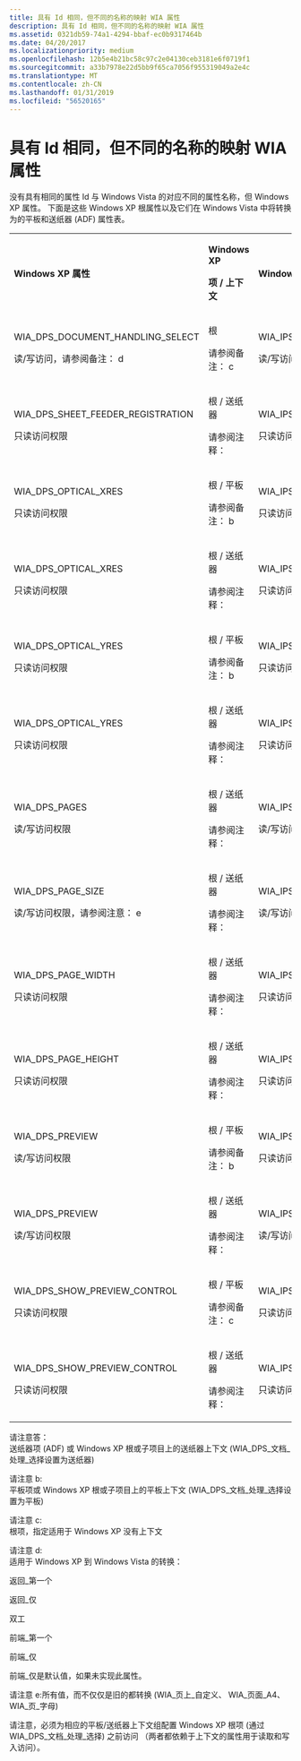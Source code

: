 ```yaml
---
title: 具有 Id 相同，但不同的名称的映射 WIA 属性
description: 具有 Id 相同，但不同的名称的映射 WIA 属性
ms.assetid: 0321db59-74a1-4294-bbaf-ec0b9317464b
ms.date: 04/20/2017
ms.localizationpriority: medium
ms.openlocfilehash: 12b5e4b21bc58c97c2e04130ceb3181e6f0719f1
ms.sourcegitcommit: a33b7978e22d5bb9f65ca7056f955319049a2e4c
ms.translationtype: MT
ms.contentlocale: zh-CN
ms.lasthandoff: 01/31/2019
ms.locfileid: "56520165"
---
```

# <a name="mapping-wia-properties-with-the-same-ids-but-different-names"></a>具有 Id 相同，但不同的名称的映射 WIA 属性


没有具有相同的属性 Id 与 Windows Vista 的对应不同的属性名称，但 Windows XP 属性。 下面是这些 Windows XP 根属性以及它们在 Windows Vista 中将转换为的平板和送纸器 (ADF) 属性表。

<table>
<colgroup>
<col width="25%" />
<col width="25%" />
<col width="25%" />
<col width="25%" />
</colgroup>
<tbody>
<tr class="odd">
<td><p><strong>Windows XP 属性</strong></p></td>
<td><p><strong>Windows XP</strong></p>
<p><strong>项 / 上下文</strong></p></td>
<td><p><strong>Windows Vista 属性</strong></p></td>
<td><p><strong>Windows Vista</strong> <strong>项</strong></p></td>
</tr>
<tr class="even">
<td><p>WIA_DPS_DOCUMENT_HANDLING_SELECT</p>
<p>读/写访问，请参阅备注： d</p></td>
<td><p>根</p>
<p>请参阅备注： c</p></td>
<td><p>WIA_IPS_DOCUMENT_HANDLING_SELECT</p>
<p>读/写访问，请参阅备注： d</p></td>
<td><p>送纸器</p>
<p>请参阅注释：</p></td>
</tr>
<tr class="odd">
<td><p>WIA_DPS_SHEET_FEEDER_REGISTRATION</p>
<p>只读访问权限</p></td>
<td><p>根 / 送纸器</p>
<p>请参阅注释：</p></td>
<td><p>WIA_IPS_SHEET_FEEDER_REGISTRATION</p>
<p>只读访问权限</p></td>
<td><p>送纸器</p>
<p>请参阅注释：</p></td>
</tr>
<tr class="even">
<td><p>WIA_DPS_OPTICAL_XRES</p>
<p>只读访问权限</p></td>
<td><p>根 / 平板</p>
<p>请参阅备注： b</p></td>
<td><p>WIA_IPS_OPTICAL_XRES</p>
<p>只读访问权限</p></td>
<td><p>平板</p>
<p>请参阅备注： b</p></td>
</tr>
<tr class="odd">
<td><p>WIA_DPS_OPTICAL_XRES</p>
<p>只读访问权限</p></td>
<td><p>根 / 送纸器</p>
<p>请参阅注释：</p></td>
<td><p>WIA_IPS_OPTICAL_XRES</p>
<p>只读访问权限</p></td>
<td><p>送纸器</p>
<p>请参阅注释：</p></td>
</tr>
<tr class="even">
<td><p>WIA_DPS_OPTICAL_YRES</p>
<p>只读访问权限</p></td>
<td><p>根 / 平板</p>
<p>请参阅备注： b</p></td>
<td><p>WIA_IPS_OPTICAL_YRES</p>
<p>只读访问权限</p></td>
<td><p>平板</p>
<p>请参阅备注： b</p></td>
</tr>
<tr class="odd">
<td><p>WIA_DPS_OPTICAL_YRES</p>
<p>只读访问权限</p></td>
<td><p>根 / 送纸器</p>
<p>请参阅注释：</p></td>
<td><p>WIA_IPS_OPTICAL_YRES</p>
<p>只读访问权限</p></td>
<td><p>送纸器</p>
<p>请参阅注释：</p></td>
</tr>
<tr class="even">
<td><p>WIA_DPS_PAGES</p>
<p>读/写访问权限</p></td>
<td><p>根 / 送纸器</p>
<p>请参阅注释：</p></td>
<td><p>WIA_IPS_PAGES</p>
<p>读/写访问权限</p></td>
<td><p>送纸器</p>
<p>请参阅注释：</p></td>
</tr>
<tr class="odd">
<td><p>WIA_DPS_PAGE_SIZE</p>
<p>读/写访问权限，请参阅注意： e</p></td>
<td><p>根 / 送纸器</p>
<p>请参阅注释：</p></td>
<td><p>WIA_IPS_PAGE_SIZE</p>
<p>读/写访问权限，请参阅注意： e</p></td>
<td><p>送纸器</p>
<p>请参阅注释：</p></td>
</tr>
<tr class="even">
<td><p>WIA_DPS_PAGE_WIDTH</p>
<p>只读访问权限</p></td>
<td><p>根 / 送纸器</p>
<p>请参阅注释：</p></td>
<td><p>WIA_IPS_PAGE_WIDTH</p>
<p>只读访问权限</p></td>
<td><p>送纸器</p>
<p>请参阅注释：</p></td>
</tr>
<tr class="odd">
<td><p>WIA_DPS_PAGE_HEIGHT</p>
<p>只读访问权限</p></td>
<td><p>根 / 送纸器</p>
<p>请参阅注释：</p></td>
<td><p>WIA_IPS_PAGE_WIDTH</p>
<p>只读访问权限</p></td>
<td><p>送纸器</p>
<p>请参阅注释：</p></td>
</tr>
<tr class="even">
<td><p>WIA_DPS_PREVIEW</p>
<p>读/写访问权限</p></td>
<td><p>根 / 平板</p>
<p>请参阅备注： b</p></td>
<td><p>WIA_IPS_PREVIEW</p>
<p>只读访问权限</p></td>
<td><p>平板</p>
<p>请参阅备注： b</p></td>
</tr>
<tr class="odd">
<td><p>WIA_DPS_PREVIEW</p>
<p>读/写访问权限</p></td>
<td><p>根 / 送纸器</p>
<p>请参阅注释：</p></td>
<td><p>WIA_IPS_PREVIEW</p>
<p>读/写访问权限</p></td>
<td><p>送纸器</p>
<p>请参阅注释：</p></td>
</tr>
<tr class="even">
<td><p>WIA_DPS_SHOW_PREVIEW_CONTROL</p>
<p>只读访问权限</p></td>
<td><p>根 / 平板</p>
<p>请参阅备注： c</p></td>
<td><p>WIA_IPS_SHOW_PREVIEW_CONTROL</p>
<p>只读访问权限</p></td>
<td><p>平板</p>
<p>请参阅备注： c</p></td>
</tr>
<tr class="odd">
<td><p>WIA_DPS_SHOW_PREVIEW_CONTROL</p>
<p>只读访问权限</p></td>
<td><p>根 / 送纸器</p>
<p>请参阅注释：</p></td>
<td><p>WIA_IPS_SHOW_PREVIEW_CONTROL</p>
<p>只读访问权限</p></td>
<td><p>送纸器</p>
<p>请参阅注释：</p></td>
</tr>
</tbody>
</table>

 

<a href="" id="note-a-"></a>请注意答：  
送纸器项 (ADF) 或 Windows XP 根或子项目上的送纸器上下文 (WIA\_DPS\_文档\_处理\_选择设置为送纸器)

<a href="" id="note-b-"></a>请注意 b:  
平板项或 Windows XP 根或子项目上的平板上下文 (WIA\_DPS\_文档\_处理\_选择设置为平板)

<a href="" id="note-c-"></a>请注意 c:  
根项，指定适用于 Windows XP 没有上下文

<a href="" id="note-d-"></a>请注意 d:  
适用于 Windows XP 到 Windows Vista 的转换：

返回\_第一个

返回\_仅

双工

前端\_第一个

前端\_仅

前端\_仅是默认值，如果未实现此属性。

请注意 e:所有值，而不仅仅是旧的都转换 (WIA\_页上\_自定义、 WIA\_页面\_A4、 WIA\_页\_字母)

请注意，必须为相应的平板/送纸器上下文组配置 Windows XP 根项 (通过 WIA\_DPS\_文档\_处理\_选择) 之前访问 （两者都依赖于上下文的属性用于读取和写入访问）。

 

 




